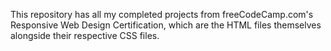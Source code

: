 This repository has all my completed projects from freeCodeCamp.com's Responsive Web Design Certification, which are the HTML files themselves alongside their respective CSS files.
